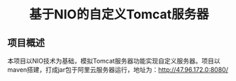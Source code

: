 # <p align="center">基于NIO的自定义Tomcat服务器</p>

## 项目概述
  本项目以NIO技术为基础，模拟Tomcat服务器功能实现自定义服务器。项目以maven搭建，打成jar包于阿里云服务器运行，地址为：http://47.96.172.0:8080/
